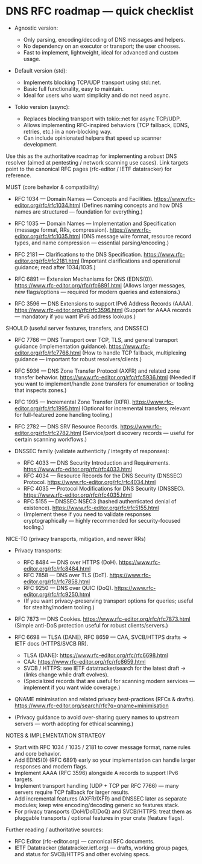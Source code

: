 # DNS RFC roadmap — quick checklist

 - Agnostic version:
   - Only parsing, encoding/decoding of DNS messages and helpers.
   - No dependency on an executor or transport; the user chooses.
   - Fast to implement, lightweight, ideal for advanced and custom usage.

 - Default version (std):
   - Implements blocking TCP/UDP transport using std::net.
   - Basic full functionality, easy to maintain.
   - Ideal for users who want simplicity and do not need async.

 - Tokio version (async):
   - Replaces blocking transport with tokio::net for async TCP/UDP.
   - Allows implementing RFC-inspired behaviors (TCP fallback, EDNS, retries, etc.) in a non-blocking way.
   - Can include opinionated helpers that speed up scanner development.

 Use this as the authoritative roadmap for implementing a robust DNS resolver
 (aimed at pentesting / network scanning use cases). Link targets point to the
 canonical RFC pages (rfc-editor / IETF datatracker) for reference.

 MUST (core behavior & compatibility)
 - RFC 1034 — Domain Names — Concepts and Facilities. 
   <https://www.rfc-editor.org/rfc/rfc1034.html>
   (Defines naming concepts and how DNS names are structured — foundation for everything.)

 - RFC 1035 — Domain Names — Implementation and Specification (message format, RRs, compression). 
   <https://www.rfc-editor.org/rfc/rfc1035.html>
   (DNS message wire format, resource record types, and name compression — essential parsing/encoding.)

 - RFC 2181 — Clarifications to the DNS Specification.
   <https://www.rfc-editor.org/rfc/rfc2181.html>
   (Important clarifications and operational guidance; read after 1034/1035.)

 - RFC 6891 — Extension Mechanisms for DNS (EDNS(0)).
   <https://www.rfc-editor.org/rfc/rfc6891.html>
   (Allows larger messages, new flags/options — required for modern queries and extensions.)

 - RFC 3596 — DNS Extensions to support IPv6 Address Records (AAAA).
   <https://www.rfc-editor.org/rfc/rfc3596.html>
   (Support for AAAA records — mandatory if you want IPv6 address lookups.)

 SHOULD (useful server features, transfers, and DNSSEC)
 - RFC 7766 — DNS Transport over TCP, TLS, and general transport guidance (implementation guidance).
   <https://www.rfc-editor.org/rfc/rfc7766.html>
   (How to handle TCP fallback, multiplexing guidance — important for robust resolvers/clients.)

 - RFC 5936 — DNS Zone Transfer Protocol (AXFR) and related zone transfer behavior.
   <https://www.rfc-editor.org/rfc/rfc5936.html>
   (Needed if you want to implement/handle zone transfers for enumeration or tooling that inspects zones.)

 - RFC 1995 — Incremental Zone Transfer (IXFR).
   <https://www.rfc-editor.org/rfc/rfc1995.html>
   (Optional for incremental transfers; relevant for full-featured zone handling tooling.)

 - RFC 2782 — DNS SRV Resource Records.
   <https://www.rfc-editor.org/rfc/rfc2782.html>
   (Service/port discovery records — useful for certain scanning workflows.)

 - DNSSEC family (validate authenticity / integrity of responses):
   - RFC 4033 — DNS Security Introduction and Requirements.
     <https://www.rfc-editor.org/rfc/rfc4033.html>
   - RFC 4034 — Resource Records for the DNS Security (DNSSEC) Protocol.
     <https://www.rfc-editor.org/rfc/rfc4034.html>
   - RFC 4035 — Protocol Modifications for DNS Security (DNSSEC).
     <https://www.rfc-editor.org/rfc/rfc4035.html>
   - RFC 5155 — DNSSEC NSEC3 (hashed authenticated denial of existence).
     <https://www.rfc-editor.org/rfc/rfc5155.html>
   - (Implement these if you need to validate responses cryptographically — highly recommended for security-focused tooling.)

 NICE-TO (privacy transports, mitigation, and newer RRs)
 - Privacy transports:
   - RFC 8484 — DNS over HTTPS (DoH).
     <https://www.rfc-editor.org/rfc/rfc8484.html>
   - RFC 7858 — DNS over TLS (DoT).
     <https://www.rfc-editor.org/rfc/rfc7858.html>
   - RFC 9250 — DNS over QUIC (DoQ).
     <https://www.rfc-editor.org/rfc/rfc9250.html>
   - (If you want privacy-preserving transport options for queries; useful for stealthy/modern tooling.)

 - RFC 7873 — DNS Cookies.
   <https://www.rfc-editor.org/rfc/rfc7873.html>
   (Simple anti-DoS protection useful for robust clients/servers.)

 - RFC 6698 — TLSA (DANE), RFC 8659 — CAA, SVCB/HTTPS drafts → IETF docs (HTTPS/SVCB RR).
   - TLSA (DANE): <https://www.rfc-editor.org/rfc/rfc6698.html>
   - CAA: <https://www.rfc-editor.org/rfc/rfc8659.html>
   - SVCB / HTTPS: see IETF datatracker/search for the latest draft → (links change while draft evolves).
   - (Specialized records that are useful for scanning modern services — implement if you want wide coverage.)

 - QNAME minimisation and related privacy best-practices (RFCs & drafts).
   <https://www.rfc-editor.org/search/rfc?q=qname+minimisation>
 - (Privacy guidance to avoid over-sharing query names to upstream servers — worth adopting for ethical scanning.)

 NOTES & IMPLEMENTATION STRATEGY
 - Start with RFC 1034 / 1035 / 2181 to cover message format, name rules and core behavior.
 - Add EDNS(0) (RFC 6891) early so your implementation can handle larger responses and modern flags.
 - Implement AAAA (RFC 3596) alongside A records to support IPv6 targets.
 - Implement transport handling (UDP + TCP per RFC 7766) — many servers require TCP fallback for larger results.
 - Add incremental features (AXFR/IXFR) and DNSSEC later as separate modules; keep wire encoding/decoding generic so features stack.
 - For privacy transports (DoH/DoT/DoQ) and SVCB/HTTPS: treat them as pluggable transports / optional features in your crate (feature flags).

 Further reading / authoritative sources:
 - RFC Editor (rfc-editor.org) — canonical RFC documents.
 - IETF Datatracker (datatracker.ietf.org) — drafts, working group pages, and status for SVCB/HTTPS and other evolving specs.
